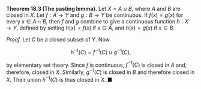 **Theorem 18.3 (The pasting lemma).** Let $X = A \cup B$, where $A$ and $B$ are closed in $X$. Let $f : A \to Y$ and $g : B \to Y$ be continuous. If $f(x) = g(x)$ for every $x \in A \cap B$, then $f$ and $g$ combine to give a continuous function $h : X \to Y$, defined by setting $h(x) = f(x)$ if $x \in A$, and $h(x) = g(x)$ if $x \in B$.

*Proof.* Let $C$ be a closed subset of $Y$. Now

$$h^{-1}(C) = f^{-1}(C) \cup g^{-1}(C),$$

by elementary set theory. Since $f$ is continuous, $f^{-1}(C)$ is closed in $A$ and, therefore, closed in $X$. Similarly, $g^{-1}(C)$ is closed in $B$ and therefore closed in $X$. Their union $h^{-1}(C)$ is thus closed in $X$. ■
